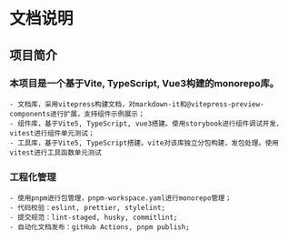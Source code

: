 # 文档说明

## 项目简介
### 本项目是一个基于Vite, TypeScript, Vue3构建的monorepo库。
    - 文档库，采用vitepress构建文档，对markdown-it和@vitepress-preview-components进行扩展，支持组件示例展示；
    - 组件库，基于Vite5, TypeScript, vue3搭建。使用storybook进行组件调试开发，vitest进行组件单元测试；
    - 工具库，基于Vite5, TypeScript搭建。vite对该库独立分包构建，发包处理。使用vitest进行工具函数单元测试

### 工程化管理
    - 使用pnpm进行包管理，pnpm-workspace.yaml进行monorepo管理；
    - 代码校验：eslint, prettier, stylelint;
    - 提交规范：lint-staged, husky, commitlint;
    - 自动化文档发布：gitHub Actions, pnpm publish;

